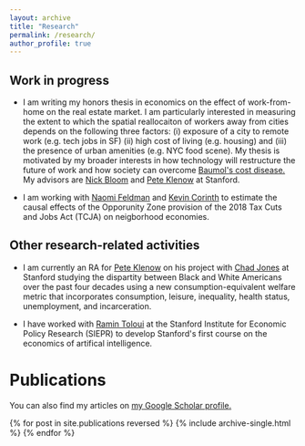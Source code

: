 ```yaml
---
layout: archive
title: "Research"
permalink: /research/
author_profile: true
---
```


## Work in progress
- I am writing my honors thesis in economics on the effect of work-from-home on the real estate market. I am particularly interested in measuring the extent to which the spatial reallocaiton of workers away from cities depends on the following three factors: (i) exposure of a city to remote work (e.g. tech jobs in SF) (ii) high cost of living (e.g. housing) and (iii) the presence of urban amenities (e.g. NYC food scene). My thesis is motivated by my broader interests in how technology will restructure the future of work and how society can overcome [Baumol's cost disease.](http://piketty.pse.ens.fr/files/Baumol1967.pdf) My advisors are [Nick Bloom](https://nbloom.people.stanford.edu) and [Pete Klenow](http://www.klenow.com) at Stanford.

- I am working with [Naomi Feldman](https://naomifeldman.com) and [Kevin Corinth](https://sites.google.com/view/kevincorinth/about-me) to estimate the causal effects of the Opporunity Zone provision of the 2018 Tax Cuts and Jobs Act (TCJA) on neigborhood economies.

## Other research-related activities
- I am currently an RA for [Pete Klenow](http://www.klenow.com) on his project with [Chad Jones](https://web.stanford.edu/~chadj/) at Stanford studying the dispartity between Black and White Americans over the past four decades using a new consumption-equivalent welfare metric that incorporates consumption, leisure, inequality, health status, unemployment, and incarceration.

- I have worked with [Ramin Toloui](https://siepr.stanford.edu/people/ramin-toloui) at the Stanford Institute for Economic Policy Research (SIEPR) to develop Stanford's first course on the economics of artifical intelligence.



# Publications

You can also find my articles on <u><a href="https://scholar.google.com/citations?user=sqNEhHEAAAAJ&hl=en&oi=ao">my Google Scholar profile</a>.</u>

{% for post in site.publications reversed %}
  {% include archive-single.html %}
{% endfor %}
